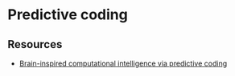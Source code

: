 # Predictive coding

## Resources
- [Brain-inspired computational intelligence via predictive coding](https://arxiv.org/pdf/2308.07870.pdf)
